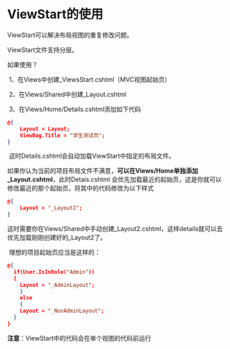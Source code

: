 # ViewStart的使用

ViewStart可以解决布局视图的重复修改问题。

ViewStart文件支持分层。

如果使用？

​	1、在Views中创建_ViewsStart.cshtml（MVC视图起始页）

​	2、在Views/Shared中创建_Layout.cshtml

​	3、在Views/Home/Details.cshtml添加如下代码

```json
@{
    Layout = Layout;
    ViewBag.Title = "学生测试页";
}
```

​	这时Details.cshtml会自动加载ViewStart中指定的布局文件。

​		如果你认为当前的项目布局文件不满意，**可以在Views/Home单独添加_Layout.cshtml**，此时Detais.cshtml	会优先加载最近的起始页，这是你就可以修改最近的那个起始页，将其中的代码修改为以下样式

```json
@{
    Layout = "_Layout2";
}
```

​		这时需要你在Views/Shared中手动创建_Layout2.cshtml，这样details就可以去优先加载刚刚创建好的_Layout2了。

​		理想的项目起始页应当是这样的：

```json
@{
  if(User.IsInRole("Admin"))
  {
  	Layout = "_AdminLayout";
	}
	else
	{
    Layout = "_NonAdminLayout";
  }
}
```



**注意**：ViewStart中的代码会在单个视图的代码前运行